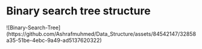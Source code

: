 <h1>Binary search tree structure</h1>
![Binary-Search-Tree](https://github.com/Ashrafmuhmed/Data_Structure/assets/84542147/32858a35-51be-4ebc-9a49-ad5137620322)
